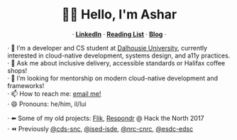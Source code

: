 <p align="center">
  <h1 align="center">👋🏽 Hello, I'm Ashar</h1>
  <p align="center">
  &middot;
    <a href="https://www.linkedin.com/in/asharsahmed/"><strong>LinkedIn</strong></a>
  &middot;
    <a href="https://github.com/asharahmed/asharahmed/blob/main/ReadingList.md"><strong>Reading List</strong></a>
  &middot;
  <a href="https://blog.aahmed.ca/posts/"><strong>Blog</strong></a>
  &middot;
  </p>
</p>

 &middot; 🔭 I’m a developer and CS student at <a href="https://dal.ca">Dalhousie University</a>, currently interested in cloud-native development, systems design, and a11y practices.  <br>
 &middot; 💬 Ask me about inclusive delivery, accessible standards or Halifax coffee shops!    <br>
 &middot; 🤔 I’m looking for mentorship on modern cloud-native development and frameworks!    <br>
 &middot; 📫 How to reach me: [email me!](mailto:ashar@dal.ca)    <br>
 &middot; 😄 Pronouns: he/him, il/lui     <br>

 &middot; ⬅️ Some of my old projects: [Flik](https://flik.im/), [Respondr](https://devpost.com/software/respondr) @ Hack the North 2017 <br>
 &middot; ⏪ Previously [@cds-snc](https://github.com/cds-snc), [@ised-isde](https://github.com/ised-isde-canada), [@nrc-cnrc](https://github.com/nrc-cnrc), [@esdc-edsc](https://github.com/esdc-edsc) <br>
<!--
**asharahmed/asharahmed** is a ✨ _special_ ✨ repository because its `README.md` (this file) appears on your GitHub profile.

Here are some ideas to get you started:

- 
-
- 👯 I’m looking to collaborate on ...
- 
- 
-
- 
- ⚡ Fun fact: ...
-->
